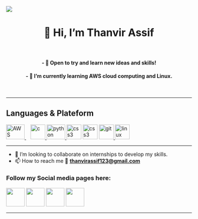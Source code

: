 <html>
<body>

<image src="https://64.media.tumblr.com/54805606e41234da265775f4ee8631ef/41d4a35f37c5abf1-f6/s1280x1920/c86995ddee2840dabfff99995367a58ed1382687.gifv">
 <h1 align="center"> 👋 Hi, I’m Thanvir Assif </h1> <br>
<h4 align="center">- 👀 Open to try and learn new ideas and skills! </h4>
<h4 align="center">- 🌱 I’m currently learning AWS cloud computing and Linux. </h4> <br> <hr>
<h2> Languages & Plateform </h2>
<a href="https://aws.amazon.com/"><img src="https://upload.wikimedia.org/wikipedia/commons/thumb/9/93/Amazon_Web_Services_Logo.svg/2560px-Amazon_Web_Services_Logo.svg.png" alt="AWS" width="50" height="40"/> </a> &nbsp;&nbsp;
<a href="https://www.cprogramming.com/"><img src="https://upload.wikimedia.org/wikipedia/commons/thumb/1/18/C_Programming_Language.svg/1200px-C_Programming_Language.svg.png" alt="c" width="40" height="40"/> </a>
<a href="https://www.python.org" target="_blank" rel="noreferrer"> <img src="https://1000logos.net/wp-content/uploads/2020/08/Python-Emblem-640x400.jpg" alt="python" width="50" height="40"/> </a> 
<!---<a href="https://www.w3schools.com/cpp/" target="_blank" rel="noreferrer"> <img src="https://raw.githubusercontent.com/devicons/devicon/master/icons/cplusplus/cplusplus-original.svg" alt="cplusplus" width="40" height="40"/> </a> --->
<a href="https://www.w3schools.com/html/" rel="noreferrer"> <img src="https://upload.wikimedia.org/wikipedia/commons/thumb/6/61/HTML5_logo_and_wordmark.svg/2048px-HTML5_logo_and_wordmark.svg.png" alt="css3" width="40" height="40"/></a>
<a href="https://www.w3schools.com/css/" target="_blank" rel="noreferrer"> <img src="https://seeklogo.com/images/C/css-3-logo-023C1A7171-seeklogo.com.png" alt="css3" width="40" height="40"/></a>
<a href="https://git-scm.com/" target="_blank" rel="noreferrer"><img src="https://www.vectorlogo.zone/logos/git-scm/git-scm-icon.svg" alt="git" width="40" height="40"/> </a> 
<a href="https://www.linux.org/" target="_blank" rel="noreferrer"> <img src="https://1000logos.net/wp-content/uploads/2017/03/LINUX-LOGO-453x500.png" alt="linux" width="40" height="40"/> </a> <br> <hr>


- 💞️ I’m looking to collaborate on internships to develop my skills.
- 📫 How to reach me 📧 <b>thanvirassif123@gmail.com</b>
<h3>Follow my Social media pages here:</h3>
        <a href="https://in.linkedin.com/in/thanvir-assif-1b3435203"><img src="https://upload.wikimedia.org/wikipedia/commons/thumb/f/f8/LinkedIn_icon_circle.svg/2048px-LinkedIn_icon_circle.svg.png" width="50" height="50"></a>
        <a href="https://github.com/Thanvirassif731"><img src="https://cdn-icons-png.flaticon.com/512/25/25231.png" width="50" height="50"></a>
        <a href="https://www.instagram.com/iamassif275/"><img src="https://upload.wikimedia.org/wikipedia/commons/thumb/e/e7/Instagram_logo_2016.svg/768px-Instagram_logo_2016.svg.png" width="50" height="50"></a>
        <a href="https://twitter.com/iamassif275"><img src="https://cdn.cdnlogo.com/logos/t/96/twitter-icon.svg" width="50" height="50"></a><br><hr>


<!---
Thanvirassif731/Thanvirassif731 is a ✨ special ✨ repository because its `README.md` (this file) appears on your GitHub profile.
You can click the Preview link to take a look at your changes.
--->
</body>
</html>
